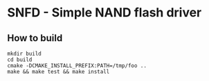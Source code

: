 # SNFD - Simple NAND flash driver

## How to build

```
mkdir build
cd build
cmake -DCMAKE_INSTALL_PREFIX:PATH=/tmp/foo ..
make && make test && make install
```

